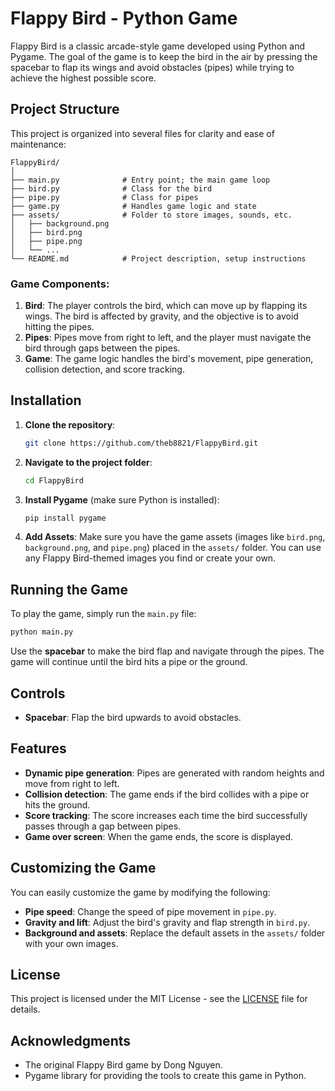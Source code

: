 
# Flappy Bird - Python Game

Flappy Bird is a classic arcade-style game developed using Python and Pygame. The goal of the game is to keep the bird in the air by pressing the spacebar to flap its wings and avoid obstacles (pipes) while trying to achieve the highest possible score.

## Project Structure

This project is organized into several files for clarity and ease of maintenance:

```
FlappyBird/
│
├── main.py              # Entry point; the main game loop
├── bird.py              # Class for the bird
├── pipe.py              # Class for pipes
├── game.py              # Handles game logic and state
├── assets/              # Folder to store images, sounds, etc.
│   ├── background.png
│   ├── bird.png
│   ├── pipe.png
│   └── ...
└── README.md            # Project description, setup instructions
```

### Game Components:
1. **Bird**: The player controls the bird, which can move up by flapping its wings. The bird is affected by gravity, and the objective is to avoid hitting the pipes.
2. **Pipes**: Pipes move from right to left, and the player must navigate the bird through gaps between the pipes.
3. **Game**: The game logic handles the bird's movement, pipe generation, collision detection, and score tracking.

## Installation

1. **Clone the repository**:
   ```bash
   git clone https://github.com/theb8821/FlappyBird.git
   ```

2. **Navigate to the project folder**:
   ```bash
   cd FlappyBird
   ```

3. **Install Pygame** (make sure Python is installed):
   ```bash
   pip install pygame
   ```

4. **Add Assets**: Make sure you have the game assets (images like `bird.png`, `background.png`, and `pipe.png`) placed in the `assets/` folder. You can use any Flappy Bird-themed images you find or create your own.

## Running the Game

To play the game, simply run the `main.py` file:

```bash
python main.py
```

Use the **spacebar** to make the bird flap and navigate through the pipes. The game will continue until the bird hits a pipe or the ground.

## Controls

- **Spacebar**: Flap the bird upwards to avoid obstacles.

## Features

- **Dynamic pipe generation**: Pipes are generated with random heights and move from right to left.
- **Collision detection**: The game ends if the bird collides with a pipe or hits the ground.
- **Score tracking**: The score increases each time the bird successfully passes through a gap between pipes.
- **Game over screen**: When the game ends, the score is displayed.

## Customizing the Game

You can easily customize the game by modifying the following:
- **Pipe speed**: Change the speed of pipe movement in `pipe.py`.
- **Gravity and lift**: Adjust the bird's gravity and flap strength in `bird.py`.
- **Background and assets**: Replace the default assets in the `assets/` folder with your own images.

## License

This project is licensed under the MIT License - see the [LICENSE](LICENSE) file for details.

## Acknowledgments

- The original Flappy Bird game by Dong Nguyen.
- Pygame library for providing the tools to create this game in Python.
